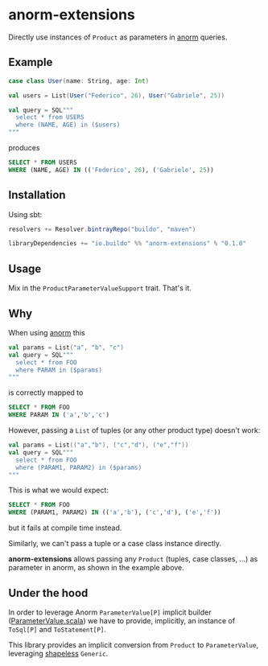 # anorm-extensions

Directly use instances of `Product` as parameters in [anorm](https://github.com/playframework/anorm) queries.

## Example

```scala
case class User(name: String, age: Int)

val users = List(User("Federico", 26), User("Gabriele", 25))

val query = SQL"""
  select * from USERS
  where (NAME, AGE) in ($users)
"""
```

produces

```SQL
SELECT * FROM USERS
WHERE (NAME, AGE) IN (('Federico', 26), ('Gabriele', 25))
```

## Installation
Using sbt:

```sbt
resolvers += Resolver.bintrayRepo("buildo", "maven")

libraryDependencies += "io.buildo" %% "anorm-extensions" % "0.1.0"
```

## Usage
Mix in the `ProductParameterValueSupport` trait.
That's it.


## Why
When using [anorm](https://github.com/playframework/anorm) this

```scala
val params = List("a", "b", "c")
val query = SQL"""
  select * from FOO
  where PARAM in ($params)
"""
``` 

is correctly mapped to

```sql
SELECT * FROM FOO
WHERE PARAM IN ('a','b','c')
```

However, passing a `List` of tuples (or any other product type) doesn't work:

```scala
val params = List(("a","b"), ("c","d"), ("e","f"))
val query = SQL"""
  select * from FOO
  where (PARAM1, PARAM2) in ($params)
"""
```

This is what we would expect:

```SQL
SELECT * FROM FOO
WHERE (PARAM1, PARAM2) IN (('a','b'), ('c','d'), ('e','f'))
```

but it fails at compile time instead.

Similarly, we can't pass a tuple or a case class instance directly.

**anorm-extensions** allows passing any `Product` (tuples, case classes, ...) as parameter in anorm, as shown in the example above.

## Under the hood

In order to leverage Anorm `ParameterValue[P]` implicit builder ([ParameterValue.scala](https://github.com/playframework/anorm/blob/master/core/src/main/scala/anorm/ParameterValue.scala)) we have to provide, implicitly, an instance of `ToSql[P]` and `ToStatement[P]`.

This library provides an implicit conversion from `Product` to `ParameterValue`, leveraging [shapeless](https://github.com/milessabin/shapeless) `Generic`.
